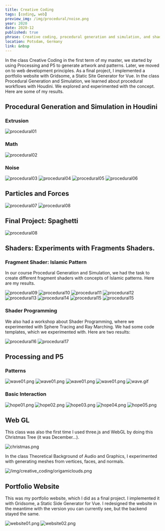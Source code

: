 ```yaml
---
title: Creative Coding
tags: [coding, web]
preview_img: /img/procedural/noise.png
year: 2020
date: 2020-12
published: true
phrase: Creative coding, procedural generation and simulation, and shaders
location: Potsdam, Germany
link: &nbsp
---
```


In the class Creative Coding in the first term of my master, we started by using Processing and P5 to generate artwork and patterns. Later, we moved on to web development principles. As a final project, I implemented a portfolio website with Gridsome, a Static Site Generator for Vue. In the class Procedural Generation and Simulation, we learned about procedural workflows with Houdini. We explored and experimented with the concept. Here are some of my results.

## Procedural Generation and Simulation in Houdini

### Extrusion

![procedural01](/img/procedural/extrusion.png)

### Math

![procedural02](/img/procedural/math.png)

### Noise

![procedural03](/img/procedural/noise.png)
![procedural04](/img/procedural/noise2.png)
![procedural05](/img/procedural/noise.gif)
![procedural06](/img/procedural/noise2.gif)

## Particles and Forces

![procedural07](/img/procedural/spread.gif)
![procedural08](/img/procedural/force.gif)

## Final Project: Spaghetti

![procedural08](/img/procedural/pgs_finalproject.gif)

## Shaders: Experiments with Fragments Shaders.

### Fragment Shader: Islamic Pattern

In our course Procedural Generation and Simulation, we had the task to create different fragment shaders with concepts of Islamic patterns. Here are my results.

![procedural09](/img/procedural/pattern.gif)
![procedural10](/img/procedural/pattern01.png)
![procedural11](/img/procedural/pattern02.png)
![procedural12](/img/procedural/pattern03.png)
![procedural13](/img/procedural/pattern04.png)
![procedural14](/img/procedural/pattern05.png)
![procedural15](/img/procedural/pattern06.png)
![procedural15](/img/procedural/preview.png)

### Shader Programming

We also had a workshop about Shader Programming, where we experimented with Sphere Tracing and Ray Marching. We had some code templates, which we experimented with. Here are two results:

![procedural16](/img/procedural/shader01.gif)
![procedural17](/img/procedural/shader02.gif)

## Processing and P5

### Patterns

![wave01.png](/img/creative_coding/wave01.png)
![wave01.png](/img/creative_coding/wave02.png)
![wave01.png](/img/creative_coding/wave03.png)
![wave01.png](/img/creative_coding/wave04.png)
![wave.gif](/img/creative_coding/wave.gif)

### Basic Interaction

![hope01.png](/img/creative_coding/hope01.png)
![hope02.png](/img/creative_coding/hope02.png)
![hope03.png](/img/creative_coding/hope03.png)
![hope04.png](/img/creative_coding/hope04.png)
![hope05.png](/img/creative_coding/hope05.png)

## Web GL

This class was also the first time I used three.js and WebGL by doing this Christmas Tree (it was December...).

![christmas.png](/img/creative_coding/christmas.png)

In the class Theoretical Background of Audio and Graphics, I experimented with generating meshes from vertices, faces, and normals.

![/img/creative_coding/origamiclouds.png](/img/creative_coding/origamiclouds.png)

## Portfolio Website

This was my portfolio website, which I did as a final project. I implemented it with Gridsome, a Static Side Generator for Vue. I redesigned the website in the meantime with the version you can currently see, but the backend stayed the same.

![website01.png](/img/creative_coding/website01.png)
![website02.png](/img/creative_coding/website02.png)
